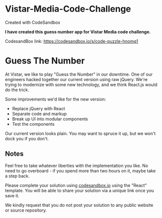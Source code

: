 # Vistar-Media-Code-Challenge
Created with CodeSandbox

**I have created this guess number app for Vistar Media code challenge.**

CodesandBox link: https://codesandbox.io/s/code-puzzle-hnomq1

# Guess The Number

At Vistar, we like to play "Guess the Number" in our downtime. One of our
engineers hacked together our current version using raw jQuery. We're
trying to modernize with some new technology, and we think React.js
would do the trick.

Some improvements we'd like for the new version:

* Replace jQuery with React
* Separate code and markup
* Break up UI into modular components
* Test the components

Our current version looks plain. You may want to spruce it up,
but we won't dock you if you don't.

## Notes

Feel free to take whatever liberties with the implementation you like. No need
to go overboard - if you spend more than two hours on it, maybe take a step
back.

Please complete your solution using [codesandbox.io](https://codesandbox.io)
using the "React" template. You will be able to share your solution via a unique
link once you save it.

We kindly request that you do not post your solution to any public website or
source repository.
